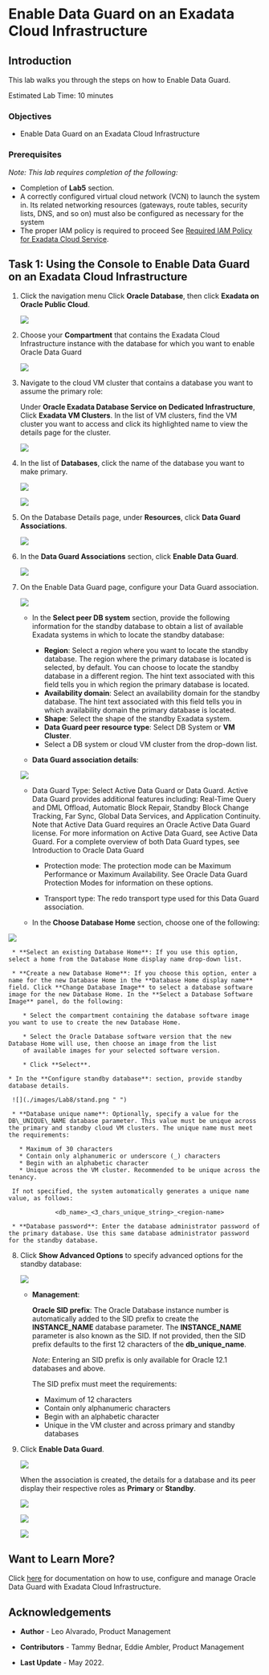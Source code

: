 
<!-- Updated April 5, 2022 -->

# Enable Data Guard on an Exadata Cloud Infrastructure


## Introduction

This lab walks you through the steps on how to Enable Data Guard. <!--You will use this database in subsequent labs of this workshop.-->

Estimated Lab Time: 10 minutes



### Objectives

-   Enable Data Guard on an Exadata Cloud Infrastructure


### Prerequisites

*Note: This lab requires completion of the following:*

* Completion of **Lab5** section.
* A correctly configured virtual cloud network (VCN) to launch the system in. Its related networking resources (gateways, route tables, security lists, DNS, and so on) must also be configured as necessary for the system
* The proper IAM policy is required to proceed See <a href="https://docs.oracle.com/en-us/iaas/exadatacloud/exacs/preparing-for-ecc-deployment.html#GUID-EA03F7BC-7D8E-4177-AFF4-615F71C390CD" target="\_blank">Required IAM Policy for Exadata Cloud Service</a>.



 <!-- add hyperlink for policies -->

 <!--
* The public key, in OpenSSH format, from the key pair that you plan to use for connecting to the system via SSH  -->

## Task 1: Using the Console to Enable Data Guard on an Exadata Cloud Infrastructure


1.  Click the navigation menu Click **Oracle Database**, then click **Exadata on Oracle Public Cloud**.

    ![](./images/Lab2/exacs.png " ")

2.  Choose your **Compartment** that contains the Exadata Cloud Infrastructure instance with the database for which you want to enable Oracle Data Guard

    ![](./images/Lab4/compartment.png " ")


3.  Navigate to the cloud VM cluster that contains a database you want to assume the primary role:

    Under **Oracle Exadata Database Service on Dedicated Infrastructure**, Click **Exadata VM Clusters**. In the list of VM clusters, find the VM cluster you want to access and click its highlighted name to view the details page for the cluster.

    ![](./images/Lab4/exavmclusters.png " ")


4. In the list of **Databases**, click the name of the database you want to make primary.

   ![](./images/Lab8/dbdetails.png " ")

   ![](./images/Lab8/dgdetails.png " ")



5. On the Database Details page, under **Resources**, click **Data Guard Associations**.

   ![](./images/Lab8/dgassociation.png " ")

6. In the **Data Guard Associations** section, click **Enable Data Guard**.

   ![](./images/Lab8/enabledg.png " ")

7. On the Enable Data Guard page, configure your Data Guard association.

   ![](./images/Lab8/peer.png " ")

      * In the **Select peer DB system** section, provide the following information for the standby database to obtain a list of available Exadata systems in which to locate the standby database:

        * **Region**: Select a region where you want to locate the standby database. The region where the primary database is located is selected, by default. You can choose to locate the standby database in a different region. The hint text associated with this field tells you in which region the primary database is located.
        * **Availability domain**: Select an availability domain for the standby database. The hint text associated with this field tells you in which availability domain the primary database is located.
        * **Shape**: Select the shape of the standby Exadata system.
        * **Data Guard peer resource type**: Select DB System or **VM Cluster**.
        * Select a DB system or cloud VM cluster from the drop-down list.

      * **Data Guard association details**:

   ![](./images/Lab8/dgtype.png " ")

      * Data Guard Type: Select Active Data Guard or Data Guard. Active Data Guard provides additional features including: Real-Time Query and DML Offload, Automatic Block Repair, Standby Block Change Tracking, Far Sync, Global Data Services, and Application Continuity. Note that Active Data Guard requires an Oracle Active Data Guard license. For more information on Active Data Guard, see Active Data Guard. For a complete overview of both Data Guard types, see Introduction to Oracle Data Guard

          * Protection mode: The protection mode can be Maximum Performance or Maximum Availability. See Oracle Data Guard Protection Modes for information on these options.

          * Transport type: The redo transport type used for this Data Guard association.

      * In the **Choose Database Home** section, choose one of the following:

  ![](./images/Lab8/dbhome.png " ")

     * **Select an existing Database Home**: If you use this option, select a home from the Database Home display name drop-down list.

     * **Create a new Database Home**: If you choose this option, enter a name for the new Database Home in the **Database Home display name** field. Click **Change Database Image** to select a database software image for the new Database Home. In the **Select a Database Software Image** panel, do the following:

        * Select the compartment containing the database software image you want to use to create the new Database Home.

        * Select the Oracle Database software version that the new Database Home will use, then choose an image from the list
        of available images for your selected software version.

        * Click **Select**.

    * In the **Configure standby database**: section, provide standby database details.

     ![](./images/Lab8/stand.png " ")

     * **Database unique name**: Optionally, specify a value for the DB\_UNIQUE\_NAME database parameter. This value must be unique across the primary and standby cloud VM clusters. The unique name must meet the requirements:

       * Maximum of 30 characters
       * Contain only alphanumeric or underscore (_) characters
       * Begin with an alphabetic character
       * Unique across the VM cluster. Recommended to be unique across the tenancy.

     If not specified, the system automatically generates a unique name value, as follows:

                 <db_name>_<3_chars_unique_string>_<region-name>  

     * **Database password**: Enter the database administrator password of the primary database. Use this same database administrator password for the standby database.



8. Click **Show Advanced Options** to specify advanced options for the standby database:

      ![](./images/Lab8/stand.png " ")

      * **Management**:

        **Oracle SID prefix**: The Oracle Database instance number is automatically added to the SID prefix to create the **INSTANCE\_NAME** database parameter. The **INSTANCE\_NAME** parameter is also known as the SID. If not provided, then the SID prefix defaults to the first 12 characters of the **db\_unique\_name**.

        *Note*: Entering an SID prefix is only available for Oracle 12.1 databases and above.

        The SID prefix must meet the requirements:

           * Maximum of 12 characters
           * Contain only alphanumeric characters
           * Begin with an alphabetic character
           * Unique in the VM cluster and across primary and standby databases

9. Click **Enable Data Guard**.       

      ![](./images/Lab8/enable2.png " ")

      When the association is created, the details for a database and its peer display their respective roles as **Primary** or **Standby**.

      ![](./images/Lab8/enabledp.png " ")

      ![](./images/Lab8/standbyd.png " ")

      ![](./images/Lab8/standdy.png " ")







## Want to Learn More?

Click [here](https://docs.oracle.com/en-us/iaas/exadatacloud/exacs/using-data-guard-with-exacc.html) for documentation on how to use, configure and manage Oracle Data Guard with Exadata Cloud Infrastructure.


## Acknowledgements

* **Author** - Leo Alvarado, Product Management

* **Contributors** - Tammy Bednar, Eddie Ambler, Product Management

* **Last Update** - May 2022.
